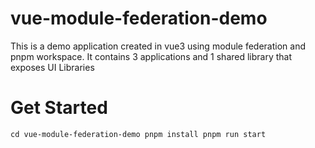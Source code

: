 # vue-module-federation-demo

This is a demo application created in vue3 using module federation and pnpm workspace. It contains 3 applications and 1 shared library that exposes UI Libraries

# Get Started

`cd vue-module-federation-demo
pnpm install
pnpm run start
`
